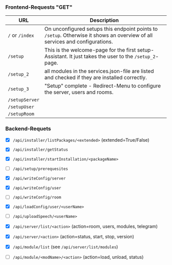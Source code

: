 ### Frontend-Requests "GET"

| URL          | Description |
|--------------|-------------|
| `/` or `/index` | On unconfigured setups this endpoint points to `/setup`. Otherwise it shows an overview of all services and configurations. |
| `/setup` | This is the welcome-page for the first setup-Assistant. It just takes the user to the `/setup_2`-page. |
| `/setup_2` | all modules in the services.json-file are listed and checked if they are installed correctly. |
| `/setup_3` | "Setup" complete - Redirect-Menu to configure the server, users and rooms. |
| `/setupServer` | |
| `/setupUser` | |
| `/setupRoom` | |

### Backend-Requets

* [x] `/api/installer/listPackages/<extended>` (extended=True/False)
* [x] `/api/installer/getStatus`
* [x] `/api/installer/startInstallation/<packageName>`
* [ ] `/api/setup/prerequesites`
* [x] `/api/writeConfig/server`
* [x] `/api/writeConfig/user`
* [ ] `/api/writeConfig/room`
* [x] `/api/loadConfig/user/<userName>`
* [ ] `/api/uploadSpeech/<userName>`

* [x] `/api/server/list/<action>` (action=room, users, modules, telegram)
* [x] `/api/server/<action>` (action=status, start, stop, version)
* [x] `/api/module/list` (see `/api/server/list/modules`)
* [ ] `/api/module/<modName>/<action>` (action=load, unload, status)
